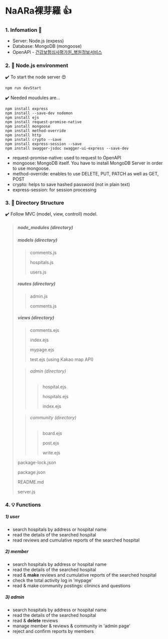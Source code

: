 ﻿# NaARa裸芽羅 :thumbsup:

### 1. **Infomation :eyes:**

- Server: Node.js (expess)
- Database: MongoDB (mongoose)
- OpenAPI - [건강보험심사평가원\_병원정보서비스](https://www.data.go.kr/tcs/dss/selectApiDataDetailView.do?publicDataPk=15001698)

### 2. **:star2: Node.js environment**

:heavy_check_mark: To start the node server :heart_eyes:

```
npm run devStart
```

:heavy_check_mark: Needed moudules are...

```
npm install express
npm install --save-dev nodemon
npm install ejs
npm install request-promise-native
npm install mongoose
npm install method-override
npm install http
npm install crypto --save
npm install express-session --save
npm install swagger-jsdoc swagger-ui-express --save-dev
```

- request-promise-native: used to request to OpenAPI
- mongoose: MongoDB itself. You have to install MongoDB Server in order to use mongoose.
- method-override: enables to use DELETE, PUT, PATCH as well as GET, POST
- crypto: helps to save hashed password (not in plain text)
- express-session: for session processing

### 3. **:file_folder: Directory Structure**

:heavy_check_mark: Follow MVC (model, view, controll) model.

> ##### node_modules (directory)
>
> ##### models (directory)
>
> > comments.js
> >
> > hospitals.js
> >
> > users.js
>
> ##### routes (directory)
>
> > admin.js
> >
> > comments.js
>
> ##### views (directory)
>
> > comments.ejs
> > 
> >  index.ejs
> >
> > mypage.ejs
> >
> > test.ejs (using Kakao map API)
> >
>
> > ###### admin (directory)
> >
> > > hospital.ejs
> > >
> > > hospitals.ejs
> > >
> > > index.ejs
>
> > ###### community (directory)
> >
> > > board.ejs
> > >
> > > post.ejs
> > >
> > > write.ejs
>
> package-lock.json
>
> package.json
>
> README.md
>
> server.js

### 4. **💡 Functions**
##### 1) user
* search hospitals by address or hospital name
* read the details of the searched hospital
* read reviews and cumulative reports of the searched hospital

##### 2) member
* search hospitals by address or hospital name
* read the details of the searched hospital
* read & **make** reviews and cumulative reports of the searched hospital
* check the total activity log in 'mypage'
* read & make community postings: clinincs and questions

##### 3) admin
* search hospitals by address or hospital name
* read the details of the searched hospital
* read & **delete** reviews
* manage member & reviews & community in 'admin page'
* reject and confirm reports by members
